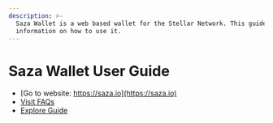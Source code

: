 ```yaml
---
description: >-
  Saza Wallet is a web based wallet for the Stellar Network. This guide provides
  information on how to use it.
---
```


# Saza Wallet User Guide

* [Go to website: https://saza.io](https://saza.io)
* [Visit FAQs](faq.md)
* [Explore Guide](authentication/sign-up.md)



